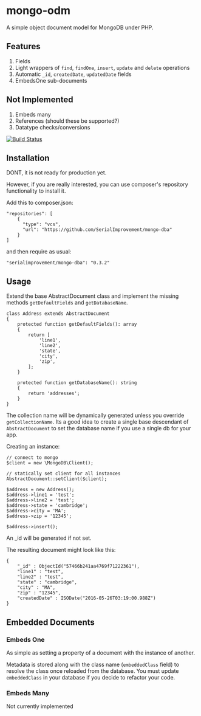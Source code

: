 mongo-odm
=========

A simple object document model for MongoDB under PHP.

Features
--------

1. Fields
2. Light wrappers of `find`, `findOne`, `insert`, `update` and `delete` operations
3. Automatic `_id`, `createdDate`, `updatedDate` fields
4. EmbedsOne sub-documents

Not Implemented
---------------

1. Embeds many
2. References (should these be supported?)
3. Datatype checks/conversions


[![Build Status](https://travis-ci.org/SerialImprovement/mongo-dba.svg?branch=master)](https://travis-ci.org/SerialImprovement/mongo-dba)


Installation
------------

DONT, it is not ready for production yet.

However, if you are really interested, you can use composer's repository functionality to install it.

Add this to composer.json:

```
"repositories": [
    {
      "type": "vcs",
      "url": "https://github.com/SerialImprovement/mongo-dba"
    }
]
```
and then require as usual:

```
"serialimprovement/mongo-dba": "0.3.2"
```

Usage
-----

Extend the base AbstractDocument class and implement the missing methods `getDefaultFields` and `getDatabaseName`.

```
class Address extends AbstractDocument
{
    protected function getDefaultFields(): array
    {
        return [
            'line1',
            'line2',
            'state',
            'city',
            'zip',
        ];
    }

    protected function getDatabaseName(): string
    {
        return 'addresses';
    }
}
```

The collection name will be dynamically generated unless you override `getCollectionName`.
Its a good idea to create a single base descendant of `AbstractDocument` to set the
database name if you use a single db for your app.

Creating an instance:

```
// connect to mongo
$client = new \MongoDB\Client();

// statically set client for all instances
AbstractDocument::setClient($client);

$address = new Address();
$address->line1 = 'test';
$address->line2 = 'test';
$address->state = 'cambridge';
$address->city = 'MA';
$address->zip = '12345';

$address->insert();
```

An _id will be generated if not set.

The resulting document might look like this:

```
{
    "_id" : ObjectId("57466b241aa4769f71222361"),
    "line1" : "test",
    "line2" : "test",
    "state" : "cambridge",
    "city" : "MA",
    "zip" : "12345",
    "createdDate" : ISODate("2016-05-26T03:19:00.988Z")
}
```

Embedded Documents
------------------

### Embeds One

As simple as setting a property of a document with the instance of another.

Metadata is stored along with the class name (`embeddedClass` field) to resolve the class once reloaded from the database.
You must update `embeddedClass` in your database if you decide to refactor your code.

### Embeds Many

Not currently implemented
